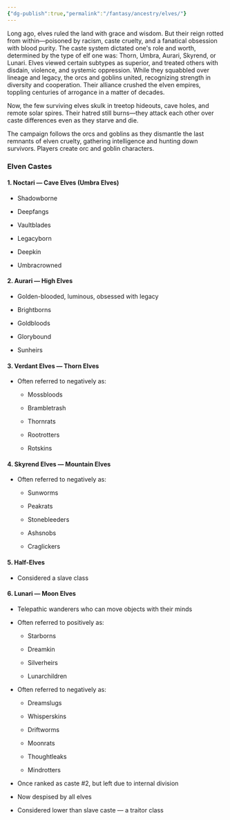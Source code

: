```yaml
---
{"dg-publish":true,"permalink":"/fantasy/ancestry/elves/"}
---
```


Long ago, elves ruled the land with grace and wisdom. But their reign rotted from within—poisoned by racism, caste cruelty, and a fanatical obsession with blood purity. The caste system dictated one's role and worth, determined by the type of elf one was: Thorn, Umbra, Aurari, Skyrend, or Lunari. Elves viewed certain subtypes as superior, and treated others with disdain, violence, and systemic oppression. While they squabbled over lineage and legacy, the orcs and goblins united, recognizing strength in diversity and cooperation. Their alliance crushed the elven empires, toppling centuries of arrogance in a matter of decades.

Now, the few surviving elves skulk in treetop hideouts, cave holes, and remote solar spires. Their hatred still burns—they attack each other over caste differences even as they starve and die.

The campaign follows the orcs and goblins as they dismantle the last remnants of elven cruelty, gathering intelligence and hunting down survivors. Players create orc and goblin characters.

### Elven Castes

#### 1. Noctari — Cave Elves (Umbra Elves)

- Shadowborne
    
- Deepfangs
    
- Vaultblades
    
- Legacyborn
    
- Deepkin
    
- Umbracrowned
    

#### 2. Aurari — High Elves

- Golden-blooded, luminous, obsessed with legacy
    
- Brightborns
    
- Goldbloods
    
- Glorybound
    
- Sunheirs
    

#### 3. Verdant Elves — Thorn Elves

- Often referred to negatively as:
    
    - Mossbloods
        
    - Brambletrash
        
    - Thornrats
        
    - Rootrotters
        
    - Rotskins
        

#### 4. Skyrend Elves — Mountain Elves

- Often referred to negatively as:
    
    - Sunworms
        
    - Peakrats
        
    - Stonebleeders
        
    - Ashsnobs
        
    - Craglickers
        

#### 5. Half-Elves

- Considered a slave class
    

#### 6. Lunari — Moon Elves

- Telepathic wanderers who can move objects with their minds
    
- Often referred to positively as:
    
    - Starborns
        
    - Dreamkin
        
    - Silverheirs
        
    - Lunarchildren
        
- Often referred to negatively as:
    
    - Dreamslugs
        
    - Whisperskins
        
    - Driftworms
        
    - Moonrats
        
    - Thoughtleaks
        
    - Mindrotters
        
- Once ranked as caste #2, but left due to internal division
    
- Now despised by all elves
    
- Considered lower than slave caste — a traitor class